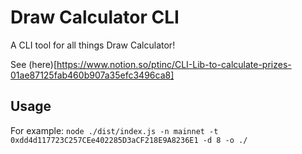 # Draw Calculator CLI

A CLI tool for all things Draw Calculator!

See (here)[https://www.notion.so/ptinc/CLI-Lib-to-calculate-prizes-01ae87125fab460b907a35efc3496ca8]

## Usage

For example:
`node ./dist/index.js -n mainnet -t 0xdd4d117723C257CEe402285D3aCF218E9A8236E1 -d 8 -o ./`
